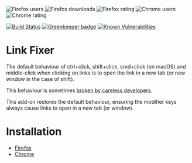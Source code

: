 ![Firefox users](https://img.shields.io/amo/users/link-fixer.svg?label=Firefox%20users)
![Firefox downloads](https://img.shields.io/amo/dw/link-fixer.svg?label=Firefox%20downloads)
![Firefox rating](https://img.shields.io/amo/rating/link-fixer.svg?label=Firefox%20rating)
![Chrome users](https://img.shields.io/chrome-web-store/users/mfgoieafikaldiglpkfgifoeigjcifmk.svg?label=Chrome%20users)
![Chrome rating](https://img.shields.io/chrome-web-store/rating/mfgoieafikaldiglpkfgifoeigjcifmk.svg?label=Chrome%20rating)

[![Build Status](https://travis-ci.org/danielnixon/link-fixer.svg?branch=master)](https://travis-ci.org/danielnixon/link-fixer) [![Greenkeeper badge](https://badges.greenkeeper.io/danielnixon/link-fixer.svg)](https://greenkeeper.io/)
[![Known Vulnerabilities](https://snyk.io/test/github/danielnixon/link-fixer/badge.svg?targetFile=package.json)](https://snyk.io/test/github/danielnixon/link-fixer?targetFile=package.json)

# Link Fixer



The default behaviour of ctrl+click, shift+click, cmd+click (on macOS) and middle-click when clicking on links is to open the link in a new tab (or new window in the case of shift).

This behaviour is sometimes [broken by careless developers](https://superuser.com/questions/854797/why-does-ctrl-click-not-open-some-links-in-a-new-tab/).

This add-on restores the default behaviour, ensuring the modifier keys always cause links to open in a new tab (or window).

# Installation

* [Firefox](https://addons.mozilla.org/en-US/firefox/addon/link-fixer/)
* [Chrome](https://chrome.google.com/webstore/detail/link-fixer/mfgoieafikaldiglpkfgifoeigjcifmk)
